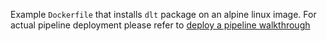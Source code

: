 Example `Dockerfile` that installs `dlt` package on an alpine linux image. For actual pipeline deployment please refer to [deploy a pipeline walkthrough](https://dlthub.com/docs/walkthroughs/deploy-a-pipeline/deploy-with-github-actions)
